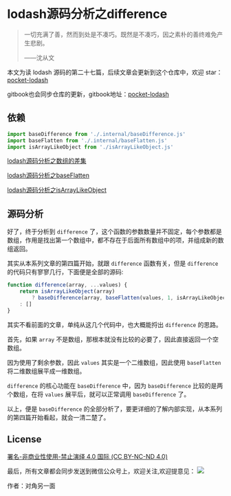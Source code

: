 # lodash源码分析之difference

> 一切充满了善，然而到处是不凑巧。既然是不凑巧，因之素朴的善终难免产生悲剧。
>
> ——沈从文

本文为读 lodash 源码的第二十七篇，后续文章会更新到这个仓库中，欢迎 star：[pocket-lodash](https://github.com/yeyuqiudeng/pocket-lodash)

gitbook也会同步仓库的更新，gitbook地址：[pocket-lodash](https://www.gitbook.com/book/yeyuqiudeng/pocket-lodash/details)

## 依赖

```javascript
import baseDifference from './.internal/baseDifference.js'
import baseFlatten from './.internal/baseFlatten.js'
import isArrayLikeObject from './isArrayLikeObject.js'
```

[lodash源码分析之数组的差集](./internal/baseDifference.md)

[lodash源码分析之baseFlatten](./internal/baseFlatten.md)

[lodash源码分析之isArrayLikeObject](./isArrayLikeObject.md)

## 源码分析

好了，终于分析到 `difference` 了，这个函数的参数数量并不固定，每个参数都是数组，作用是找出第一个数组中，都不存在于后面所有数组中的项，并组成新的数组返回。

其实从本系列文章的第四篇开始，就跟 `difference` 函数有关，但是 `difference` 的代码只有寥寥几行，下面便是全部的源码:

```javascript
function difference(array, ...values) {
    return isArrayLikeObject(array)
        ? baseDifference(array, baseFlatten(values, 1, isArrayLikeObject, true))
    : []
}
```

其实不看前面的文章，单纯从这几个代码中，也大概能捋出 `difference` 的思路。

首先，如果 `array` 不是数组，那根本就没有比较的必要了，因此直接返回一个空数组。

因为使用了剩余参数，因此 `values` 其实是一个二维数组，因此使用 `baseFlatten` 将二维数组展平成一维数组。

`difference` 的核心功能在 `baseDifference` 中，因为 `baseDifference` 比较的是两个数组，在将 `values` 展平后，就可以正常调用 `baseDifference` 了。

以上，便是 `baseDifference` 的全部分析了，要更详细的了解内部实现，从本系列的第四篇开始看起，就会一清二楚了。

## License

[署名-非商业性使用-禁止演绎 4.0 国际 (CC BY-NC-ND 4.0)](http://creativecommons.org/licenses/by-nc-nd/4.0/)

最后，所有文章都会同步发送到微信公众号上，欢迎关注,欢迎提意见：  ![](https://raw.githubusercontent.com/yeyuqiudeng/resource/master/images/qrcode_front-end-article.jpg) 

作者：对角另一面 